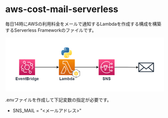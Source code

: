# aws-cost-mail-serverless
毎日14時にAWSの利用料金をメールで通知するLambdaを作成する構成を構築するServerless Frameworkのファイルです。

<img width="500" alt="CostMail.drawio.png" src="CostMail.drawio.png">

.envファイルを作成して下記変数の指定が必要です。
- SNS_MAIL = "<メールアドレス>"